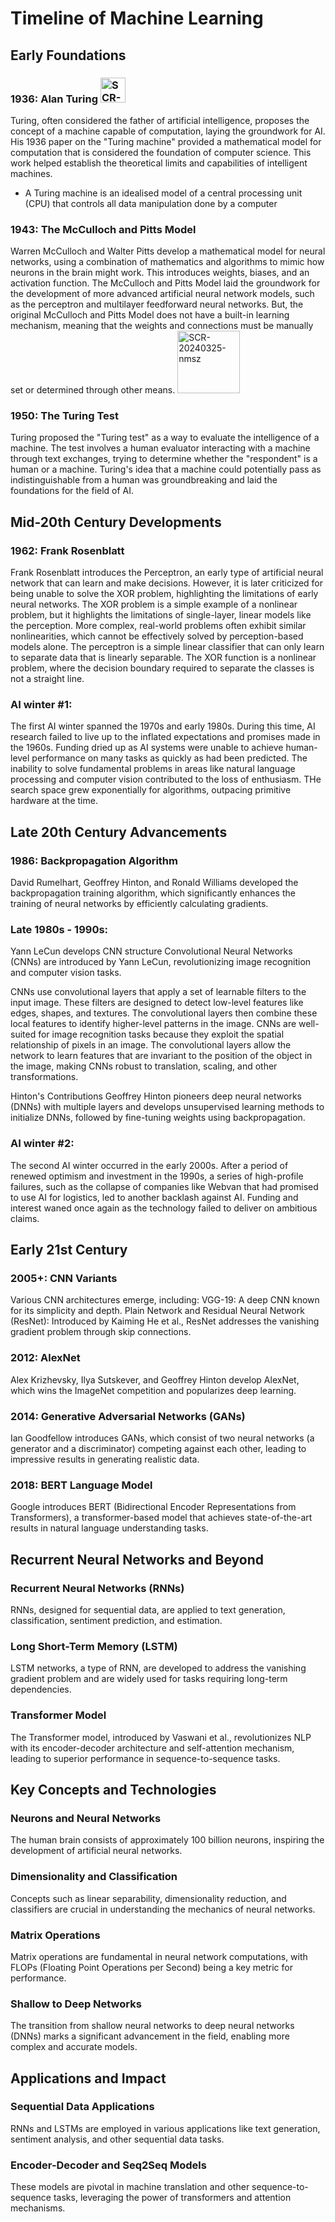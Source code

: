 # Timeline of Machine Learning
## Early Foundations
### 1936: Alan Turing <img width="40" alt="SCR-20240325-nmsz" src="https://github.com/623637719/The-Democratization-of-AI/assets/84779222/a779ecb7-ce58-43d4-a1c1-2f0c719c2345">
Turing, often considered the father of artificial intelligence, proposes the concept of a machine capable of computation, laying the groundwork for AI. His 1936 paper on the "Turing machine" provided a mathematical model for computation that is considered the foundation of computer science. This work helped establish the theoretical limits and capabilities of intelligent machines.

- A Turing machine is an idealised model of a central processing unit (CPU) that controls all data manipulation done by a computer

### 1943: The McCulloch and Pitts Model
Warren McCulloch and Walter Pitts develop a mathematical model for neural networks, using a combination of mathematics and algorithms to mimic how neurons in the brain might work. This introduces weights, biases, and an activation function. The McCulloch and Pitts Model laid the groundwork for the development of more advanced artificial neural network models, such as the perceptron and multilayer feedforward neural networks. But, the original McCulloch and Pitts Model does not have a built-in learning mechanism, meaning that the weights and connections must be manually set or determined through other means.
<img width="100" alt="SCR-20240325-nmsz" src="https://github.com/623637719/The-Democratization-of-AI/assets/84779222/a6f243cb-657e-479d-9859-883c0bb11d1e">
### 1950: The Turing Test
Turing proposed the "Turing test" as a way to evaluate the intelligence of a machine. The test involves a human evaluator interacting with a machine through text exchanges, trying to determine whether the "respondent" is a human or a machine. Turing's idea that a machine could potentially pass as indistinguishable from a human was groundbreaking and laid the foundations for the field of AI.
## Mid-20th Century Developments
### 1962: Frank Rosenblatt
Frank Rosenblatt introduces the Perceptron, an early type of artificial neural network that can learn and make decisions. However, it is later criticized for being unable to solve the XOR problem, highlighting the limitations of early neural networks. The XOR problem is a simple example of a nonlinear problem, but it highlights the limitations of single-layer, linear models like the perception. More complex, real-world problems often exhibit similar nonlinearities, which cannot be effectively solved by perception-based models alone. The perceptron is a simple linear classifier that can only learn to separate data that is linearly separable. The XOR function is a nonlinear problem, where the decision boundary required to separate the classes is not a straight line.
### AI winter #1:
The first AI winter spanned the 1970s and early 1980s. During this time, AI research failed to live up to the inflated expectations and promises made in the 1960s. Funding dried up as AI systems were unable to achieve human-level performance on many tasks as quickly as had been predicted. The inability to solve fundamental problems in areas like natural language processing and computer vision contributed to the loss of enthusiasm. THe search space grew exponentially for algorithms, outpacing primitive hardware at the time.
## Late 20th Century Advancements
### 1986: Backpropagation Algorithm
David Rumelhart, Geoffrey Hinton, and Ronald Williams developed the backpropagation training algorithm, which significantly enhances the training of neural networks by efficiently calculating gradients.
### Late 1980s - 1990s:
Yann LeCun develops CNN structure
Convolutional Neural Networks (CNNs) are introduced by Yann LeCun, revolutionizing image recognition and computer vision tasks. 

CNNs use convolutional layers that apply a set of learnable filters to the input image. These filters are designed to detect low-level features like edges, shapes, and textures. The convolutional layers then combine these local features to identify higher-level patterns in the image. CNNs are well-suited for image recognition tasks because they exploit the spatial relationship of pixels in an image. The convolutional layers allow the network to learn features that are invariant to the position of the object in the image, making CNNs robust to translation, scaling, and other transformations.

Hinton's Contributions Geoffrey Hinton pioneers deep neural networks (DNNs) with multiple layers and develops unsupervised learning methods to initialize DNNs, followed by fine-tuning weights using backpropagation.
### AI winter #2:
The second AI winter occurred in the early 2000s. After a period of renewed optimism and investment in the 1990s, a series of high-profile failures, such as the collapse of companies like Webvan that had promised to use AI for logistics, led to another backlash against AI. Funding and interest waned once again as the technology failed to deliver on ambitious claims.
## Early 21st Century
### 2005+: CNN Variants
Various CNN architectures emerge, including:
VGG-19: A deep CNN known for its simplicity and depth.
Plain Network and Residual Neural Network (ResNet): Introduced by Kaiming He et al., ResNet addresses the vanishing gradient problem through skip connections.
### 2012: AlexNet
Alex Krizhevsky, Ilya Sutskever, and Geoffrey Hinton develop AlexNet, which wins the ImageNet competition and popularizes deep learning.
### 2014: Generative Adversarial Networks (GANs)
Ian Goodfellow introduces GANs, which consist of two neural networks (a generator and a discriminator) competing against each other, leading to impressive results in generating realistic data.
### 2018: BERT Language Model
Google introduces BERT (Bidirectional Encoder Representations from Transformers), a transformer-based model that achieves state-of-the-art results in natural language understanding tasks.
## Recurrent Neural Networks and Beyond
### Recurrent Neural Networks (RNNs)
RNNs, designed for sequential data, are applied to text generation, classification, sentiment prediction, and estimation.
### Long Short-Term Memory (LSTM)
LSTM networks, a type of RNN, are developed to address the vanishing gradient problem and are widely used for tasks requiring long-term dependencies.
### Transformer Model
The Transformer model, introduced by Vaswani et al., revolutionizes NLP with its encoder-decoder architecture and self-attention mechanism, leading to superior performance in sequence-to-sequence tasks.
## Key Concepts and Technologies
### Neurons and Neural Networks
The human brain consists of approximately 100 billion neurons, inspiring the development of artificial neural networks.
### Dimensionality and Classification
Concepts such as linear separability, dimensionality reduction, and classifiers are crucial in understanding the mechanics of neural networks.
### Matrix Operations
Matrix operations are fundamental in neural network computations, with FLOPs (Floating Point Operations per Second) being a key metric for performance.
### Shallow to Deep Networks
The transition from shallow neural networks to deep neural networks (DNNs) marks a significant advancement in the field, enabling more complex and accurate models.
## Applications and Impact
### Sequential Data Applications
RNNs and LSTMs are employed in various applications like text generation, sentiment analysis, and other sequential data tasks.
### Encoder-Decoder and Seq2Seq Models
These models are pivotal in machine translation and other sequence-to-sequence tasks, leveraging the power of transformers and attention mechanisms.
